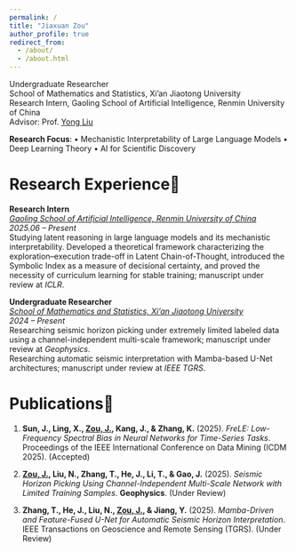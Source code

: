 ```yaml
---
permalink: /
title: "Jiaxuan Zou"
author_profile: true
redirect_from: 
  - /about/
  - /about.html
---
```


Undergraduate Researcher  
School of Mathematics and Statistics, Xi’an Jiaotong University  
Research Intern, Gaoling School of Artificial Intelligence, Renmin University of China  
Advisor: Prof. [Yong Liu](https://gsai.ruc.edu.cn/liuyong)  

**Research Focus**:
• Mechanistic Interpretability of Large Language Models 
• Deep Learning Theory 
• AI for Scientific Discovery



Research Experience🧐
===

**Research Intern**  
*[Gaoling School of Artificial Intelligence, Renmin University of China](http://ai.ruc.edu.cn/)*  
*2025.06 – Present*  
Studying latent reasoning in large language models and its mechanistic interpretability. Developed a theoretical framework characterizing the exploration–execution trade-off in Latent Chain-of-Thought, introduced the Symbolic Index as a measure of decisional certainty, and proved the necessity of curriculum learning for stable training; manuscript under review at *ICLR*.

**Undergraduate Researcher**  
*[School of Mathematics and Statistics, Xi’an Jiaotong University](https://math.xjtu.edu.cn/)*  
*2024 – Present*  
Researching seismic horizon picking under extremely limited labeled data using a channel-independent multi-scale framework; manuscript under review at *Geophysics*.  
Researching automatic seismic interpretation with Mamba-based U-Net architectures; manuscript under review at *IEEE TGRS*.



Publications📄
=====

1. **Sun, J., Ling, X., <u>Zou, J.</u>, Kang, J., & Zhang, K.** (2025). *FreLE: Low-Frequency Spectral Bias in Neural Networks for Time-Series Tasks*. Proceedings of the IEEE International Conference on Data Mining (ICDM 2025). (Accepted)

2. **<u>Zou, J.</u>, Liu, N., Zhang, T., He, J., Li, T., & Gao, J.** (2025). *Seismic Horizon Picking Using Channel-Independent Multi-Scale Network with Limited Training Samples*. **Geophysics**. (Under Review)

3. **Zhang, T., He, J., Liu, N., <u>Zou, J.</u>, & Jiang, Y.** (2025). *Mamba-Driven and Feature-Fused U-Net for Automatic Seismic Horizon Interpretation*. IEEE Transactions on Geoscience and Remote Sensing (TGRS). (Under Review)

